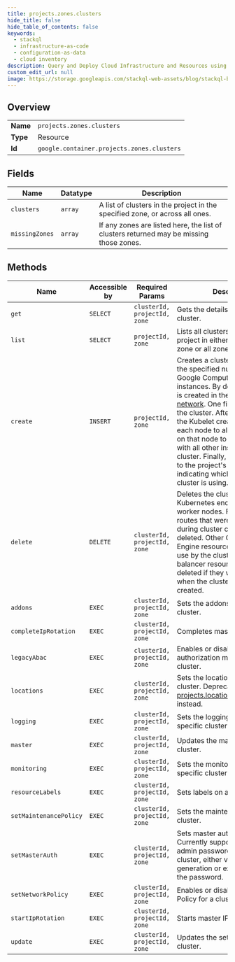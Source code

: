 ```yaml
---
title: projects.zones.clusters
hide_title: false
hide_table_of_contents: false
keywords:
  - stackql
  - infrastructure-as-code
  - configuration-as-data
  - cloud inventory
description: Query and Deploy Cloud Infrastructure and Resources using SQL
custom_edit_url: null
image: https://storage.googleapis.com/stackql-web-assets/blog/stackql-blog-post-featured-image.png
---
```

  
    

## Overview
<table><tbody>
<tr><td><b>Name</b></td><td><code>projects.zones.clusters</code></td></tr>
<tr><td><b>Type</b></td><td>Resource</td></tr>
<tr><td><b>Id</b></td><td><code>google.container.projects.zones.clusters</code></td></tr>
</tbody></table>

## Fields
| Name | Datatype | Description |
| ---- | -------- | ----------- |
| `clusters` | `array` | A list of clusters in the project in the specified zone, or across all ones. |
| `missingZones` | `array` | If any zones are listed here, the list of clusters returned may be missing those zones. |
## Methods
| Name | Accessible by | Required Params | Description |
| ---- | ------------- | --------------- | ----------- |
| `get` | `SELECT` | `clusterId, projectId, zone` | Gets the details of a specific cluster. |
| `list` | `SELECT` | `projectId, zone` | Lists all clusters owned by a project in either the specified zone or all zones. |
| `create` | `INSERT` | `projectId, zone` | Creates a cluster, consisting of the specified number and type of Google Compute Engine instances. By default, the cluster is created in the project's [default network](https://cloud.google.com/compute/docs/networks-and-firewalls#networks). One firewall is added for the cluster. After cluster creation, the Kubelet creates routes for each node to allow the containers on that node to communicate with all other instances in the cluster. Finally, an entry is added to the project's global metadata indicating which CIDR range the cluster is using. |
| `delete` | `DELETE` | `clusterId, projectId, zone` | Deletes the cluster, including the Kubernetes endpoint and all worker nodes. Firewalls and routes that were configured during cluster creation are also deleted. Other Google Compute Engine resources that might be in use by the cluster, such as load balancer resources, are not deleted if they weren't present when the cluster was initially created. |
| `addons` | `EXEC` | `clusterId, projectId, zone` | Sets the addons for a specific cluster. |
| `completeIpRotation` | `EXEC` | `clusterId, projectId, zone` | Completes master IP rotation. |
| `legacyAbac` | `EXEC` | `clusterId, projectId, zone` | Enables or disables the ABAC authorization mechanism on a cluster. |
| `locations` | `EXEC` | `clusterId, projectId, zone` | Sets the locations for a specific cluster. Deprecated. Use [projects.locations.clusters.update](https://cloud.google.com/kubernetes-engine/docs/reference/rest/v1/projects.locations.clusters/update) instead. |
| `logging` | `EXEC` | `clusterId, projectId, zone` | Sets the logging service for a specific cluster. |
| `master` | `EXEC` | `clusterId, projectId, zone` | Updates the master for a specific cluster. |
| `monitoring` | `EXEC` | `clusterId, projectId, zone` | Sets the monitoring service for a specific cluster. |
| `resourceLabels` | `EXEC` | `clusterId, projectId, zone` | Sets labels on a cluster. |
| `setMaintenancePolicy` | `EXEC` | `clusterId, projectId, zone` | Sets the maintenance policy for a cluster. |
| `setMasterAuth` | `EXEC` | `clusterId, projectId, zone` | Sets master auth materials. Currently supports changing the admin password or a specific cluster, either via password generation or explicitly setting the password. |
| `setNetworkPolicy` | `EXEC` | `clusterId, projectId, zone` | Enables or disables Network Policy for a cluster. |
| `startIpRotation` | `EXEC` | `clusterId, projectId, zone` | Starts master IP rotation. |
| `update` | `EXEC` | `clusterId, projectId, zone` | Updates the settings of a specific cluster. |

